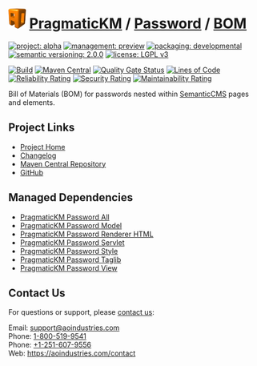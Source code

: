 # [<img src="ao-logo.png" alt="AO Logo" width="35" height="40">](https://github.com/ao-apps) [PragmaticKM](https://github.com/ao-apps/pragmatickm) / [Password](https://github.com/ao-apps/pragmatickm-password) / [BOM](https://github.com/ao-apps/pragmatickm-password-bom)

[![project: alpha](https://pragmatickm.com/ao-badges/project-alpha.svg)](https://aoindustries.com/life-cycle#project-alpha)
[![management: preview](https://pragmatickm.com/ao-badges/management-preview.svg)](https://aoindustries.com/life-cycle#management-preview)
[![packaging: developmental](https://pragmatickm.com/ao-badges/packaging-developmental.svg)](https://aoindustries.com/life-cycle#packaging-developmental)  
[![semantic versioning: 2.0.0](https://pragmatickm.com/ao-badges/semver-2.0.0.svg)](https://semver.org/spec/v2.0.0.html)
[![license: LGPL v3](https://pragmatickm.com/ao-badges/license-lgpl-3.0.svg)](https://www.gnu.org/licenses/lgpl-3.0)

[![Build](https://github.com/ao-apps/pragmatickm-password-bom/workflows/Build/badge.svg?branch=master)](https://github.com/ao-apps/pragmatickm-password-bom/actions?query=workflow%3ABuild)
[![Maven Central](https://maven-badges.herokuapp.com/maven-central/com.pragmatickm/pragmatickm-password-bom/badge.svg)](https://maven-badges.herokuapp.com/maven-central/com.pragmatickm/pragmatickm-password-bom)
[![Quality Gate Status](https://sonarcloud.io/api/project_badges/measure?branch=master&project=com.pragmatickm%3Apragmatickm-password-bom&metric=alert_status)](https://sonarcloud.io/dashboard?branch=master&id=com.pragmatickm%3Apragmatickm-password-bom)
[![Lines of Code](https://sonarcloud.io/api/project_badges/measure?branch=master&project=com.pragmatickm%3Apragmatickm-password-bom&metric=ncloc)](https://sonarcloud.io/component_measures?branch=master&id=com.pragmatickm%3Apragmatickm-password-bom&metric=ncloc)  
[![Reliability Rating](https://sonarcloud.io/api/project_badges/measure?branch=master&project=com.pragmatickm%3Apragmatickm-password-bom&metric=reliability_rating)](https://sonarcloud.io/component_measures?branch=master&id=com.pragmatickm%3Apragmatickm-password-bom&metric=Reliability)
[![Security Rating](https://sonarcloud.io/api/project_badges/measure?branch=master&project=com.pragmatickm%3Apragmatickm-password-bom&metric=security_rating)](https://sonarcloud.io/component_measures?branch=master&id=com.pragmatickm%3Apragmatickm-password-bom&metric=Security)
[![Maintainability Rating](https://sonarcloud.io/api/project_badges/measure?branch=master&project=com.pragmatickm%3Apragmatickm-password-bom&metric=sqale_rating)](https://sonarcloud.io/component_measures?branch=master&id=com.pragmatickm%3Apragmatickm-password-bom&metric=Maintainability)

Bill of Materials (BOM) for passwords nested within [SemanticCMS](https://github.com/ao-apps/semanticcms) pages and elements.

## Project Links
* [Project Home](https://pragmatickm.com/password/bom/)
* [Changelog](https://pragmatickm.com/password/bom/changelog)
* [Maven Central Repository](https://central.sonatype.com/artifact/com.pragmatickm/pragmatickm-password-bom)
* [GitHub](https://github.com/ao-apps/pragmatickm-password-bom)

## Managed Dependencies
* [PragmaticKM Password All](https://github.com/ao-apps/pragmatickm-password-all)
* [PragmaticKM Password Model](https://github.com/ao-apps/pragmatickm-password-model)
* [PragmaticKM Password Renderer HTML](https://github.com/ao-apps/pragmatickm-password-renderer-html)
* [PragmaticKM Password Servlet](https://github.com/ao-apps/pragmatickm-password-servlet)
* [PragmaticKM Password Style](https://github.com/ao-apps/pragmatickm-password-style)
* [PragmaticKM Password Taglib](https://github.com/ao-apps/pragmatickm-password-taglib)
* [PragmaticKM Password View](https://github.com/ao-apps/pragmatickm-password-view)

## Contact Us
For questions or support, please [contact us](https://aoindustries.com/contact):

Email: [support@aoindustries.com](mailto:support@aoindustries.com)  
Phone: [1-800-519-9541](tel:1-800-519-9541)  
Phone: [+1-251-607-9556](tel:+1-251-607-9556)  
Web: https://aoindustries.com/contact
